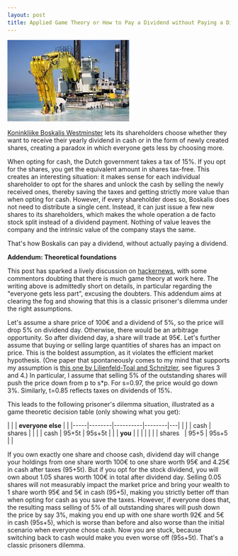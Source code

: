 ```yaml
---
layout: post
title: Applied Game Theory or How to Pay a Dividend without Paying a Dividend
---
```

<p><img src="/assets/images/boskalis.jpg" alt="" class="image left"></p><a href="http://boskalis.com">Koninklijke Boskalis Westminster</a> lets its shareholders choose whether they want to receive their yearly
dividend in cash or in the form of newly created shares, creating a paradox in which everyone gets less by choosing more.

When opting for cash, the Dutch government takes a tax of 15%.
If you opt for the shares, you get the equivalent amount in shares tax-free.
This creates an interesting situation: it makes sense for each individual shareholder to opt for the shares and unlock the cash by selling the newly received ones, thereby saving the taxes and getting strictly more value than when opting for cash. However, if every shareholder does so, Boskalis does not need to distribute
a single cent. Instead, it can just issue a few new shares to its shareholders, which makes the whole operation
a de facto stock split instead of a dividend payment. Nothing of value leaves the company and the intrinsic value of the company stays the same.

That's how Boskalis can pay a dividend, without actually paying a dividend.

**Addendum: Theoretical foundations**

This post has sparked a lively discussion on <a href="https://news.ycombinator.com/item?id=11821150">hackernews</a>, with some commentors doubting that there is much game theory at work here. The writing above is admittedly short on details, in particular regarding the "everyone gets less part", excusing the doubters. This addendum aims at clearing the fog and showing that this is a classic prisoner's dilemma under the right assumptions.

Let's assume a share price of 100€ and a dividend of 5%, so the price will drop 5% on dividend day. Otherwise, there would be an arbitrage opportunity. So after dividend day, a share will trade at 95€. Let's further assume that buying or selling large quantities of shares has an impact on price. This is the boldest assumption, as it violates the efficient market hypothesis. (One paper that spontaneously comes to my mind that supports my assumption is <a href="http://www.phd-finance.uzh.ch/dam/jcr:00000000-0c10-63f1-ffff-ffffc9353e96/FS_spring15_paper_Von-Lilienfeld-Toal.pdf">this one by Lilienfeld-Toal and Schnitzler</a>, see figures 3 and 4.) In particular, I assume that selling 5% of the outstanding shares will push the price down from p to s*p. For s=0.97, the price would go down 3%. Similarly, t=0.85 reflects taxes on dividends of 15%.

This leads to the following prisoner's dilemma situation, illustrated as a game theoretic decision table (only showing what you get):

|     |        | **everyone else**  |   |
|-----|--------|----------|--------|---|
|     |        | cash     | shares |   |
| | cash   | 95+5t    | 95s+5t |   |
| **you**  |        |      |  |   |
|  | shares&nbsp;&nbsp; | 95+5     | 95s+5  |   |

If you own exactly one share and choose cash, dividend day will change your holdings from one share worth 100€ to one share worth 95€ and 4.25€ in cash after taxes (95+5t). But if you opt for the stock dividend, you will own about 1.05 shares worth 100€ in total after dividend day. Selling 0.05 shares will not measurably impact the market price and bring your wealth to 1 share worth 95€ and 5€ in cash (95+5), making you strictly better off than when opting for cash as you save the taxes. However, if everyone does that, the resulting mass selling of 5% of all outstanding shares will push down the price by say 3%, making you end up with one share worth 92€ and 5€ in cash (95s+5), which is worse than before and also worse than the initial scenario when everyone chose cash. Now you are stuck, because switching back to cash would make you even worse off (95s+5t). That's a classic prisoners dilemma.

